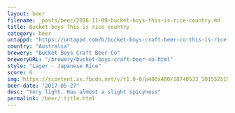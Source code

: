 ```yaml
---
layout: beer
filename: _posts/beer/2016-11-09-bucket-boys-this-is-rice-country.md
title: Bucket boys This is rice country
category: beer
untappd: "https://untappd.com/b/bucket-boys-craft-beer-co-this-is-rice-country/2037792"
country: "Australia"
brewery: "Bucket Boys Craft Beer Co"
breweryURL: "/brewery/bucket-boys-craft-beer-co.html"
style: "Lager - Japanese Rice"
score: 6
img: https://scontent.xx.fbcdn.net/v/t1.0-0/p480x480/18740533_10155251933988745_5097399707715147047_n.jpg?oh=531ce193b66c703b297b1425679c755d&oe=5B25E2E1
beer-date: "2017-05-27"
desc: "Very light. Has almost a slight spicyness"
permalink: /beer/:title.html
---
```

